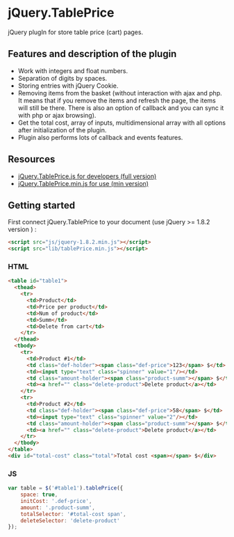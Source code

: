 # jQuery.TablePrice
jQuery plugIn for store table price (cart) pages.
## Features and description of the plugin
* Work with integers and float numbers.
* Separation of digits by spaces.
* Storing entries with jQuery Cookie.
* Removing items from the basket (without interaction with ajax and php. It means that if you remove the items and refresh the page, the items will still be there. There is also an option of callback and you can sync it with php or ajax browsing).
* Get the total cost, array of inputs, multidimensional array with all options after initialization of the plugin.
* Plugin also performs lots of callback and events features.

## Resources
* [jQuery.TablePrice.js for developers (full version)](https://raw.githubusercontent.com/mrmasterix/jQuery.TablePrice/master/lib/tablePrice.js)
* [jQuery.TablePrice.min.js for use (min version)](https://raw.githubusercontent.com/mrmasterix/jQuery.TablePrice/master/lib/tablePrice.min.js)

## Getting started

First connect jQuery.TablePrice to your document (use jQuery >= 1.8.2 version )  :

```html
<script src="js/jquery-1.8.2.min.js"></script>
<script src="lib/tablePrice.min.js"></script>
```

### HTML

```html
<table id="table1">
  <thead>
    <tr>
      <td>Product</td>
      <td>Price per product</td>
      <td>Num of product</td>
      <td>Summ</td>
      <td>Delete from cart</td>
    </tr>
  </thead>
  <tbody>
    <tr>
      <td>Product #1</td>
      <td class="def-holder"><span class="def-price">123</span> $</td>
      <td><input type="text" class="spinner" value="1"/></td>
      <td class="amount-holder"><span class="product-summ"></span> $</td>
      <td><a href="" class="delete-product">Delete product</a></td>
    </tr>
    <tr>
      <td>Product #2</td>
      <td class="def-holder"><span class="def-price">58</span> $</td>
      <td><input type="text" class="spinner" value="2"/></td>
      <td class="amount-holder"><span class="product-summ"></span> $</td>
      <td><a href="" class="delete-product">Delete product</a></td>
    </tr>
  </tbody>
</table>
<div id="total-cost" class="total">Total cost <span></span> $</div>
```

### JS
```js
var table = $('#table1').tablePrice({
	space: true,
	initCost: '.def-price',
	amount: '.product-summ',
	totalSelector: '#total-cost span',
	deleteSelector: 'delete-product'
});
```

